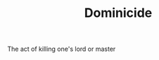 ---
title: Dominicide
letter: D
permalink: "/definitions/bld-dominicide.html"
body: The act of killing one's lord or master
published_at: '2018-07-07'
source: Black's Law Dictionary 2nd Ed (1910)
layout: post
---